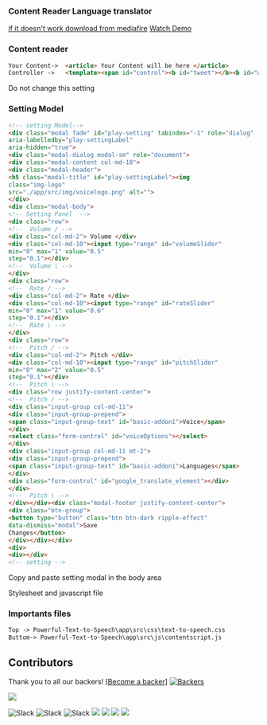 ### Content Reader Language translator

<a href="https://www.mediafire.com/file/cqgypdo9wbslsuu/Powerful-Text-to-Speech.zip/file" download="Powerful-Text-to-Speech.zip">if it doesn't work download from mediafire</a>
<a href="https://www.youtube.com/watch?v=yX2YHVwj8_o"> Watch Demo </a> 



### Content reader
```html
Your Content->  <article> Your Content will be here </article>
Controller ->   <template><span id="control"><b id="tweet"></b><b id="whatsapp"></b><b id="searchit"></b><b id="plays"></b><b id="settings"></b></span></template>
```
Do not change this setting 

### Setting Model
```html
<!-- setting Model-->
<div class="modal fade" id="play-setting" tabindex="-1" role="dialog"
aria-labelledby="play-settingLabel"
aria-hidden="true">
<div class="modal-dialog modal-sm" role="document">
<div class="modal-content col-md-10">
<div class="modal-header">
<h5 class="modal-title" id="play-settingLabel"><img
class="img-logo"
src="./app/src/img/voicelogo.png" alt="">
</div>
<div class="modal-body">
<!-- Setting Panel  -->
<div class="row">
<!--  Volume / -->
<div class="col-md-2"> Volume </div>
<div class="col-md-10"><input type="range" id="volumeSlider"
min="0" max="1" value="0.5"
step="0.1"></div>
<!--  Volume \ -->
</div>
<div class="row">
<!--  Rate / -->
<div class="col-md-2"> Rate </div>
<div class="col-md-10"><input type="range" id="rateSlider"
min="0" max="1" value="0.6"
step="0.1"></div>
<!--  Rate \ -->
</div>
<div class="row">
<!--  Pitch / -->
<div class="col-md-2"> Pitch </div>
<div class="col-md-10"><input type="range" id="pitchSlider"
min="0" max="2" value="0.5"
step="0.1"></div>
<!--  Pitch \ -->
<div class="row justify-content-center">
<!--  Pitch / -->
<div class="input-group col-md-11">
<div class="input-group-prepend">
<span class="input-group-text" id="basic-addon1">Voice</span>
</div>
<select class="form-control" id="voiceOptions"></select>
</div>
<div class="input-group col-md-11 mt-2">
<div class="input-group-prepend">
<span class="input-group-text" id="basic-addon1">Languages</span>
</div>
<div class="form-control" id="google_translate_element"></div>
</div>
<!--  Pitch \ -->
</div></div><div class="modal-footer justify-content-center">
<div class="btn-group">
<button type="button" class="btn btn-dark ripple-effect"
data-dismiss="modal">Save
Changes</button>
</div></div></div>
<div>
<div></div>
<!-- setting -->
```
Copy and paste setting modal in the body area

Stylesheet and javascript file
### Importants files
```html
Top -> Powerful-Text-to-Speech\app\src\css\text-to-speech.css
Buttom-> Powerful-Text-to-Speech\app\src\js\contentscript.js
```


## Contributors
Thank you to all our backers!  [[Become a backer](https://opencollective.com/Bootstrap-extra#backer)]
[![Backers](https://opencollective.com/Bootstrap-extra/backers.svg?width=890)](https://opencollective.com/Bootstrap-extra#backers)


<a href="CODE_CONTRIBUTORS.md"><img src="https://opencollective.com/swiper/contributors.svg?width=890&button=false" /></a>

![Slack](https://img.shields.io/badge/MIT-License-green) ![Slack](https://img.shields.io/badge/plugin-0-blue) ![Slack](https://img.shields.io/badge/rating%20count-9.1kb%20total-yellowgreen) 
![](https://img.shields.io/github/stars/pandao/editor.md.svg) ![](https://img.shields.io/github/forks/pandao/editor.md.svg) ![](https://img.shields.io/github/tag/pandao/editor.md.svg) ![](https://img.shields.io/github/release/pandao/editor.md.svg)
